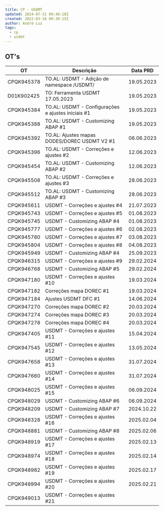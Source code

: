 ```yaml
---
title: CP - USDMT
updated: 2024-07-31 09:48:18Z
created: 2022-03-16 09:30:15Z
author: André Luz
tags:
  - cp
  - usdmt
---
```


## OT's

| **OT**     | **Descrição**                                      | **Data PRD** |
| ---------- | -------------------------------------------------- | ------------ |
| CPQK945378 | TO.AL: USDMT - Adição de namespace /USDMT/         | 19.05.2023   |
| D01K902425 | TO: Ferramenta USDMT 17.05.2023                    | 19.05.2023   |
| CPQK945384 | TO.AL: USDMT - Configurações e ajustes iniciais #1 | 19.05.2023   |
| CPQK945388 | TO.AL: USDMT - Customizing ABAP #1                 | 19.05.2023   |
| CPQK945392 | TO.AL: Ajustes mapas DODES/DOREC USDMT V2 #1       | 06.06.2023   |
| CPQK945396 | TO.AL: USDMT - Correções e ajustes #2              | 12.06.2023   |
| CPQK945454 | TO.AL: USDMT - Customizing ABAP #2                 | 12.06.2023   |
| CPQK945508 | TO.AL: USDMT - Correções e ajustes #3              | 28.06.2023   |
| CPQK945512 | TO.AL: USDMT - Customizing ABAP #3                 | 28.06.2023   |
| CPQK945611 | USDMT - Correções e ajustes #4                     | 21.07.2023   |
| CPQK945743 | USDMT - Correções e ajustes #5                     | 01.08.2023   |
| CPQK945745 | USDMT - Customizing ABAP #4                        | 01.08.2023   |
| CPQK945777 | USDMT - Correções e ajustes #6                     | 02.08.2023   |
| CPQK945780 | USDMT - Correções e ajustes #7                     | 03.08.2023   |
| CPQK945804 | USDMT - Correções e ajustes #8                     | 04.08.2023   |
| CPQK945949 | USDMT - Customizing ABAP #4                        | 25.09.2023   |
| CPQK946315 | USDMT - Correções e ajustes #9                     | 29.02.2024   |
| CPQK946768 | USDMT - Customizing ABAP #5                        | 29.02.2024   |
| CPQK947180 | USDMT - Correções e ajustes #10                    | 19.03.2024   |
| CPQK947182 | Correções mapa DOREC #1                            | 19.03.2024   |
| CPQK947184 | Ajustes USDMT DFC #1                               | 14.06.2024   |
| CPQK947270 | Correções mapa DOREC #2                            | 20.03.2024   |
| CPQK947274 | Correções mapa DOREC #3                            | 20.03.2024   |
| CPQK947278 | Correções mapa DOREC #4                            | 20.03.2024   |
| CPQK947405 | USDMT - Correções e ajustes #11                    | 15.04.2024   |
| CPQK947545 | USDMT - Correções e ajustes #12                    | 13.05.2024   |
| CPQK947658 | USDMT - Correções e ajustes #13                    | 31.07.2024   |
| CPQK947660 | USDMT - Correções e ajustes #14                    | 31.07.2024   |
| CPQK948025 | USDMT - Correções e ajustes #15                    | 06.09.2024   |
| CPQK948029 | USDMT - Customizing ABAP #6                        | 06.09.2024   |
| CPQK948209 | USDMT - Customizing ABAP #7                        | 2024.10.22   |
| CPQK948328 | USDMT - Correções e ajustes #16                    | 2025.02.04   |
| CPQK948881 | USDMT - Customizing ABAP #8                        | 2025.02.06   |
| CPQK948919 | USDMT - Correções e ajustes #17                    | 2025.02.13   |
| CPQK948974 | USDMT - Correções e ajustes #18                    | 2025.02.14   |
| CPQK948982 | USDMT - Correções e ajustes #19                    | 2025.02.17   |
| CPQK948994 | USDMT - Correções e ajustes #20                    | 2025.02.21   |
| CPQK949013 | USDMT - Correções e ajustes #21                    |              |
